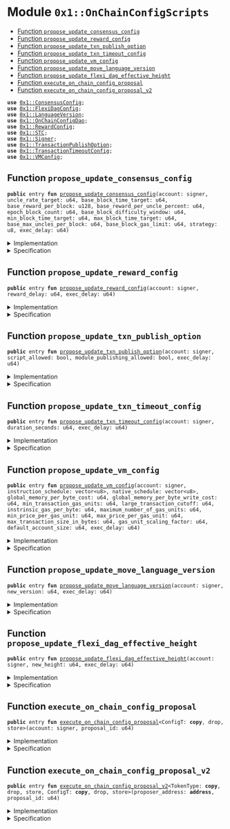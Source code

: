 
<a name="0x1_OnChainConfigScripts"></a>

# Module `0x1::OnChainConfigScripts`



-  [Function `propose_update_consensus_config`](#0x1_OnChainConfigScripts_propose_update_consensus_config)
-  [Function `propose_update_reward_config`](#0x1_OnChainConfigScripts_propose_update_reward_config)
-  [Function `propose_update_txn_publish_option`](#0x1_OnChainConfigScripts_propose_update_txn_publish_option)
-  [Function `propose_update_txn_timeout_config`](#0x1_OnChainConfigScripts_propose_update_txn_timeout_config)
-  [Function `propose_update_vm_config`](#0x1_OnChainConfigScripts_propose_update_vm_config)
-  [Function `propose_update_move_language_version`](#0x1_OnChainConfigScripts_propose_update_move_language_version)
-  [Function `propose_update_flexi_dag_effective_height`](#0x1_OnChainConfigScripts_propose_update_flexi_dag_effective_height)
-  [Function `execute_on_chain_config_proposal`](#0x1_OnChainConfigScripts_execute_on_chain_config_proposal)
-  [Function `execute_on_chain_config_proposal_v2`](#0x1_OnChainConfigScripts_execute_on_chain_config_proposal_v2)


<pre><code><b>use</b> <a href="ConsensusConfig.md#0x1_ConsensusConfig">0x1::ConsensusConfig</a>;
<b>use</b> <a href="FlexiDagConfig.md#0x1_FlexiDagConfig">0x1::FlexiDagConfig</a>;
<b>use</b> <a href="LanguageVersion.md#0x1_LanguageVersion">0x1::LanguageVersion</a>;
<b>use</b> <a href="OnChainConfigDao.md#0x1_OnChainConfigDao">0x1::OnChainConfigDao</a>;
<b>use</b> <a href="RewardConfig.md#0x1_RewardConfig">0x1::RewardConfig</a>;
<b>use</b> <a href="STC.md#0x1_STC">0x1::STC</a>;
<b>use</b> <a href="Signer.md#0x1_Signer">0x1::Signer</a>;
<b>use</b> <a href="TransactionPublishOption.md#0x1_TransactionPublishOption">0x1::TransactionPublishOption</a>;
<b>use</b> <a href="TransactionTimeoutConfig.md#0x1_TransactionTimeoutConfig">0x1::TransactionTimeoutConfig</a>;
<b>use</b> <a href="VMConfig.md#0x1_VMConfig">0x1::VMConfig</a>;
</code></pre>



<a name="0x1_OnChainConfigScripts_propose_update_consensus_config"></a>

## Function `propose_update_consensus_config`



<pre><code><b>public</b> entry <b>fun</b> <a href="OnChainConfigScripts.md#0x1_OnChainConfigScripts_propose_update_consensus_config">propose_update_consensus_config</a>(account: signer, uncle_rate_target: u64, base_block_time_target: u64, base_reward_per_block: u128, base_reward_per_uncle_percent: u64, epoch_block_count: u64, base_block_difficulty_window: u64, min_block_time_target: u64, max_block_time_target: u64, base_max_uncles_per_block: u64, base_block_gas_limit: u64, strategy: u8, exec_delay: u64)
</code></pre>



<details>
<summary>Implementation</summary>


<pre><code><b>public</b> entry <b>fun</b> <a href="OnChainConfigScripts.md#0x1_OnChainConfigScripts_propose_update_consensus_config">propose_update_consensus_config</a>(account: signer,
                                                      uncle_rate_target: u64,
                                                      base_block_time_target: u64,
                                                      base_reward_per_block: u128,
                                                      base_reward_per_uncle_percent: u64,
                                                      epoch_block_count: u64,
                                                      base_block_difficulty_window: u64,
                                                      min_block_time_target: u64,
                                                      max_block_time_target: u64,
                                                      base_max_uncles_per_block: u64,
                                                      base_block_gas_limit: u64,
                                                      strategy: u8,
                                                      exec_delay: u64) {
    <b>let</b> consensus_config = <a href="ConsensusConfig.md#0x1_ConsensusConfig_new_consensus_config">ConsensusConfig::new_consensus_config</a>(uncle_rate_target,
        base_block_time_target,
        base_reward_per_block,
        base_reward_per_uncle_percent,
        epoch_block_count,
        base_block_difficulty_window,
        min_block_time_target,
        max_block_time_target,
        base_max_uncles_per_block,
        base_block_gas_limit,
        strategy);
    <a href="OnChainConfigDao.md#0x1_OnChainConfigDao_propose_update">OnChainConfigDao::propose_update</a>&lt;<a href="STC.md#0x1_STC_STC">STC::STC</a>, <a href="ConsensusConfig.md#0x1_ConsensusConfig_ConsensusConfig">ConsensusConfig::ConsensusConfig</a>&gt;(&account, consensus_config, exec_delay);
}
</code></pre>



</details>

<details>
<summary>Specification</summary>



<pre><code><b>pragma</b> verify = <b>false</b>;
</code></pre>



</details>

<a name="0x1_OnChainConfigScripts_propose_update_reward_config"></a>

## Function `propose_update_reward_config`



<pre><code><b>public</b> entry <b>fun</b> <a href="OnChainConfigScripts.md#0x1_OnChainConfigScripts_propose_update_reward_config">propose_update_reward_config</a>(account: signer, reward_delay: u64, exec_delay: u64)
</code></pre>



<details>
<summary>Implementation</summary>


<pre><code><b>public</b> entry <b>fun</b> <a href="OnChainConfigScripts.md#0x1_OnChainConfigScripts_propose_update_reward_config">propose_update_reward_config</a>(account: signer,
                                                   reward_delay: u64,
                                                   exec_delay: u64) {
    <b>let</b> reward_config = <a href="RewardConfig.md#0x1_RewardConfig_new_reward_config">RewardConfig::new_reward_config</a>(reward_delay);
    <a href="OnChainConfigDao.md#0x1_OnChainConfigDao_propose_update">OnChainConfigDao::propose_update</a>&lt;<a href="STC.md#0x1_STC_STC">STC::STC</a>, <a href="RewardConfig.md#0x1_RewardConfig_RewardConfig">RewardConfig::RewardConfig</a>&gt;(&account, reward_config, exec_delay);
}
</code></pre>



</details>

<details>
<summary>Specification</summary>



<pre><code><b>pragma</b> verify = <b>false</b>;
</code></pre>



</details>

<a name="0x1_OnChainConfigScripts_propose_update_txn_publish_option"></a>

## Function `propose_update_txn_publish_option`



<pre><code><b>public</b> entry <b>fun</b> <a href="OnChainConfigScripts.md#0x1_OnChainConfigScripts_propose_update_txn_publish_option">propose_update_txn_publish_option</a>(account: signer, script_allowed: bool, module_publishing_allowed: bool, exec_delay: u64)
</code></pre>



<details>
<summary>Implementation</summary>


<pre><code><b>public</b> entry <b>fun</b> <a href="OnChainConfigScripts.md#0x1_OnChainConfigScripts_propose_update_txn_publish_option">propose_update_txn_publish_option</a>(account: signer,
                                                        script_allowed: bool,
                                                        module_publishing_allowed: bool,
                                                        exec_delay: u64) {
    <b>let</b> txn_publish_option = <a href="TransactionPublishOption.md#0x1_TransactionPublishOption_new_transaction_publish_option">TransactionPublishOption::new_transaction_publish_option</a>(script_allowed, module_publishing_allowed);
    <a href="OnChainConfigDao.md#0x1_OnChainConfigDao_propose_update">OnChainConfigDao::propose_update</a>&lt;<a href="STC.md#0x1_STC_STC">STC::STC</a>, <a href="TransactionPublishOption.md#0x1_TransactionPublishOption_TransactionPublishOption">TransactionPublishOption::TransactionPublishOption</a>&gt;(&account, txn_publish_option, exec_delay);
}
</code></pre>



</details>

<details>
<summary>Specification</summary>



<pre><code><b>pragma</b> verify = <b>false</b>;
</code></pre>



</details>

<a name="0x1_OnChainConfigScripts_propose_update_txn_timeout_config"></a>

## Function `propose_update_txn_timeout_config`



<pre><code><b>public</b> entry <b>fun</b> <a href="OnChainConfigScripts.md#0x1_OnChainConfigScripts_propose_update_txn_timeout_config">propose_update_txn_timeout_config</a>(account: signer, duration_seconds: u64, exec_delay: u64)
</code></pre>



<details>
<summary>Implementation</summary>


<pre><code><b>public</b> entry <b>fun</b> <a href="OnChainConfigScripts.md#0x1_OnChainConfigScripts_propose_update_txn_timeout_config">propose_update_txn_timeout_config</a>(account: signer,
                                                        duration_seconds: u64,
                                                        exec_delay: u64) {
    <b>let</b> txn_timeout_config = <a href="TransactionTimeoutConfig.md#0x1_TransactionTimeoutConfig_new_transaction_timeout_config">TransactionTimeoutConfig::new_transaction_timeout_config</a>(duration_seconds);
    <a href="OnChainConfigDao.md#0x1_OnChainConfigDao_propose_update">OnChainConfigDao::propose_update</a>&lt;<a href="STC.md#0x1_STC_STC">STC::STC</a>, <a href="TransactionTimeoutConfig.md#0x1_TransactionTimeoutConfig_TransactionTimeoutConfig">TransactionTimeoutConfig::TransactionTimeoutConfig</a>&gt;(&account, txn_timeout_config, exec_delay);
}
</code></pre>



</details>

<details>
<summary>Specification</summary>



<pre><code><b>pragma</b> verify = <b>false</b>;
</code></pre>



</details>

<a name="0x1_OnChainConfigScripts_propose_update_vm_config"></a>

## Function `propose_update_vm_config`



<pre><code><b>public</b> entry <b>fun</b> <a href="OnChainConfigScripts.md#0x1_OnChainConfigScripts_propose_update_vm_config">propose_update_vm_config</a>(account: signer, instruction_schedule: vector&lt;u8&gt;, native_schedule: vector&lt;u8&gt;, global_memory_per_byte_cost: u64, global_memory_per_byte_write_cost: u64, min_transaction_gas_units: u64, large_transaction_cutoff: u64, instrinsic_gas_per_byte: u64, maximum_number_of_gas_units: u64, min_price_per_gas_unit: u64, max_price_per_gas_unit: u64, max_transaction_size_in_bytes: u64, gas_unit_scaling_factor: u64, default_account_size: u64, exec_delay: u64)
</code></pre>



<details>
<summary>Implementation</summary>


<pre><code><b>public</b> entry <b>fun</b> <a href="OnChainConfigScripts.md#0x1_OnChainConfigScripts_propose_update_vm_config">propose_update_vm_config</a>(account: signer,
                                               instruction_schedule: vector&lt;u8&gt;,
                                               native_schedule: vector&lt;u8&gt;,
                                               global_memory_per_byte_cost: u64,
                                               global_memory_per_byte_write_cost: u64,
                                               min_transaction_gas_units: u64,
                                               large_transaction_cutoff: u64,
                                               instrinsic_gas_per_byte: u64,
                                               maximum_number_of_gas_units: u64,
                                               min_price_per_gas_unit: u64,
                                               max_price_per_gas_unit: u64,
                                               max_transaction_size_in_bytes: u64,
                                               gas_unit_scaling_factor: u64,
                                               default_account_size: u64,
                                               exec_delay: u64, ) {
    <b>let</b> vm_config = <a href="VMConfig.md#0x1_VMConfig_new_vm_config">VMConfig::new_vm_config</a>(instruction_schedule,
        native_schedule,
        global_memory_per_byte_cost,
        global_memory_per_byte_write_cost,
        min_transaction_gas_units,
        large_transaction_cutoff,
        instrinsic_gas_per_byte,
        maximum_number_of_gas_units,
        min_price_per_gas_unit,
        max_price_per_gas_unit,
        max_transaction_size_in_bytes,
        gas_unit_scaling_factor,
        default_account_size);
    <a href="OnChainConfigDao.md#0x1_OnChainConfigDao_propose_update">OnChainConfigDao::propose_update</a>&lt;<a href="STC.md#0x1_STC_STC">STC::STC</a>, <a href="VMConfig.md#0x1_VMConfig_VMConfig">VMConfig::VMConfig</a>&gt;(&account, vm_config, exec_delay);
}
</code></pre>



</details>

<details>
<summary>Specification</summary>



<pre><code><b>pragma</b> verify = <b>false</b>;
</code></pre>



</details>

<a name="0x1_OnChainConfigScripts_propose_update_move_language_version"></a>

## Function `propose_update_move_language_version`



<pre><code><b>public</b> entry <b>fun</b> <a href="OnChainConfigScripts.md#0x1_OnChainConfigScripts_propose_update_move_language_version">propose_update_move_language_version</a>(account: signer, new_version: u64, exec_delay: u64)
</code></pre>



<details>
<summary>Implementation</summary>


<pre><code><b>public</b> entry <b>fun</b> <a href="OnChainConfigScripts.md#0x1_OnChainConfigScripts_propose_update_move_language_version">propose_update_move_language_version</a>(account: signer, new_version: u64, exec_delay: u64) {
    <b>let</b> lang_version = <a href="LanguageVersion.md#0x1_LanguageVersion_new">LanguageVersion::new</a>(new_version);
    <a href="OnChainConfigDao.md#0x1_OnChainConfigDao_propose_update">OnChainConfigDao::propose_update</a>&lt;<a href="STC.md#0x1_STC_STC">STC::STC</a>, <a href="LanguageVersion.md#0x1_LanguageVersion_LanguageVersion">LanguageVersion::LanguageVersion</a>&gt;(&account, lang_version, exec_delay);
}
</code></pre>



</details>

<details>
<summary>Specification</summary>



<pre><code><b>pragma</b> verify = <b>false</b>;
</code></pre>



</details>

<a name="0x1_OnChainConfigScripts_propose_update_flexi_dag_effective_height"></a>

## Function `propose_update_flexi_dag_effective_height`



<pre><code><b>public</b> entry <b>fun</b> <a href="OnChainConfigScripts.md#0x1_OnChainConfigScripts_propose_update_flexi_dag_effective_height">propose_update_flexi_dag_effective_height</a>(account: signer, new_height: u64, exec_delay: u64)
</code></pre>



<details>
<summary>Implementation</summary>


<pre><code><b>public</b> entry <b>fun</b> <a href="OnChainConfigScripts.md#0x1_OnChainConfigScripts_propose_update_flexi_dag_effective_height">propose_update_flexi_dag_effective_height</a>(account: signer, new_height: u64, exec_delay: u64) {
    <b>let</b> config = <a href="FlexiDagConfig.md#0x1_FlexiDagConfig_new_flexidag_config">FlexiDagConfig::new_flexidag_config</a>(new_height);
    <a href="OnChainConfigDao.md#0x1_OnChainConfigDao_propose_update">OnChainConfigDao::propose_update</a>&lt;<a href="STC.md#0x1_STC_STC">STC::STC</a>, <a href="FlexiDagConfig.md#0x1_FlexiDagConfig_FlexiDagConfig">FlexiDagConfig::FlexiDagConfig</a>&gt;(&account, config, exec_delay);
}
</code></pre>



</details>

<details>
<summary>Specification</summary>



<pre><code><b>pragma</b> verify = <b>false</b>;
</code></pre>



</details>

<a name="0x1_OnChainConfigScripts_execute_on_chain_config_proposal"></a>

## Function `execute_on_chain_config_proposal`



<pre><code><b>public</b> entry <b>fun</b> <a href="OnChainConfigScripts.md#0x1_OnChainConfigScripts_execute_on_chain_config_proposal">execute_on_chain_config_proposal</a>&lt;ConfigT: <b>copy</b>, drop, store&gt;(account: signer, proposal_id: u64)
</code></pre>



<details>
<summary>Implementation</summary>


<pre><code><b>public</b> entry <b>fun</b> <a href="OnChainConfigScripts.md#0x1_OnChainConfigScripts_execute_on_chain_config_proposal">execute_on_chain_config_proposal</a>&lt;ConfigT: <b>copy</b> + drop + store&gt;(account: signer, proposal_id: u64) {
    <a href="OnChainConfigDao.md#0x1_OnChainConfigDao_execute">OnChainConfigDao::execute</a>&lt;<a href="STC.md#0x1_STC_STC">STC::STC</a>, ConfigT&gt;(<a href="Signer.md#0x1_Signer_address_of">Signer::address_of</a>(&account), proposal_id);
}
</code></pre>



</details>

<details>
<summary>Specification</summary>



<pre><code><b>pragma</b> verify = <b>false</b>;
</code></pre>



</details>

<a name="0x1_OnChainConfigScripts_execute_on_chain_config_proposal_v2"></a>

## Function `execute_on_chain_config_proposal_v2`



<pre><code><b>public</b> entry <b>fun</b> <a href="OnChainConfigScripts.md#0x1_OnChainConfigScripts_execute_on_chain_config_proposal_v2">execute_on_chain_config_proposal_v2</a>&lt;TokenType: <b>copy</b>, drop, store, ConfigT: <b>copy</b>, drop, store&gt;(proposer_address: <b>address</b>, proposal_id: u64)
</code></pre>



<details>
<summary>Implementation</summary>


<pre><code><b>public</b> entry <b>fun</b> <a href="OnChainConfigScripts.md#0x1_OnChainConfigScripts_execute_on_chain_config_proposal_v2">execute_on_chain_config_proposal_v2</a>&lt;TokenType: <b>copy</b> + drop + store, ConfigT: <b>copy</b> + drop + store&gt;(proposer_address: <b>address</b>, proposal_id: u64) {
    <a href="OnChainConfigDao.md#0x1_OnChainConfigDao_execute">OnChainConfigDao::execute</a>&lt;TokenType, ConfigT&gt;(proposer_address, proposal_id);
}
</code></pre>



</details>

<details>
<summary>Specification</summary>



<pre><code><b>pragma</b> verify = <b>false</b>;
</code></pre>



</details>
